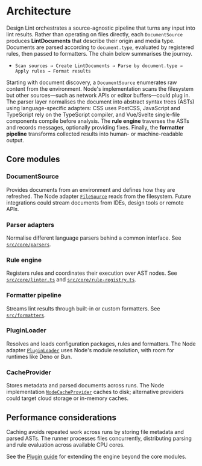 # Architecture

Design Lint orchestrates a source-agnostic pipeline that turns any input into lint results. Rather than operating on files directly, each `DocumentSource` produces **LintDocuments** that describe their origin and media type. Documents are parsed according to `document.type`, evaluated by registered rules, then passed to formatters. The chain below summarises the journey.

- `Scan sources → Create LintDocuments → Parse by document.type → Apply rules → Format results`

Starting with document discovery, a `DocumentSource` enumerates raw content from the environment. Node's implementation scans the filesystem but other sources—such as network APIs or editor buffers—could plug in. The parser layer normalises the document into abstract syntax trees (ASTs) using language-specific adapters: CSS uses PostCSS, JavaScript and TypeScript rely on the TypeScript compiler, and Vue/Svelte single-file components compile before analysis. The **rule engine** traverses the ASTs and records messages, optionally providing fixes. Finally, the **formatter pipeline** transforms collected results into human- or machine-readable output.

## Core modules

### DocumentSource

Provides documents from an environment and defines how they are refreshed. The Node adapter [`FileSource`](https://github.com/bylapidist/design-lint/blob/main/src/node/file-source.ts) reads from the filesystem. Future integrations could stream documents from IDEs, design tools or remote APIs.

### Parser adapters

Normalise different language parsers behind a common interface. See [`src/core/parsers`](https://github.com/bylapidist/design-lint/tree/main/src/core/parsers).

### Rule engine

Registers rules and coordinates their execution over AST nodes. See [`src/core/linter.ts`](https://github.com/bylapidist/design-lint/blob/main/src/core/linter.ts) and [`src/core/rule-registry.ts`](https://github.com/bylapidist/design-lint/blob/main/src/core/rule-registry.ts).

### Formatter pipeline

Streams lint results through built-in or custom formatters. See [`src/formatters`](https://github.com/bylapidist/design-lint/tree/main/src/formatters).

### PluginLoader

Resolves and loads configuration packages, rules and formatters. The Node adapter [`PluginLoader`](https://github.com/bylapidist/design-lint/blob/main/src/node/plugin-loader.ts) uses Node's module resolution, with room for runtimes like Deno or Bun.

### CacheProvider

Stores metadata and parsed documents across runs. The Node implementation [`NodeCacheProvider`](https://github.com/bylapidist/design-lint/blob/main/src/node/node-cache-provider.ts) caches to disk; alternative providers could target cloud storage or in-memory caches.

## Performance considerations

Caching avoids repeated work across runs by storing file metadata and parsed ASTs. The runner processes files concurrently, distributing parsing and rule evaluation across available CPU cores.

See the [Plugin guide](plugins.md) for extending the engine beyond the core modules.
